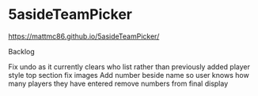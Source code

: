 # 5asideTeamPicker

https://mattmc86.github.io/5asideTeamPicker/


Backlog


Fix undo as it currently clears who list rather than previously added player
style top section
fix images
Add number beside name so user knows how many players they have entered
remove numbers from final display
